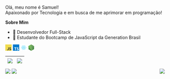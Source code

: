 Olá, meu nome é Samuel!
<br>
Apaixonado por Tecnologia e em busca de me aprimorar em programação!

**Sobre Mim**

- 💼 Desenvolvedor Full-Stack
- 🧡 Estudante do Bootcamp de JavaScript da Generation Brasil




<code><img height="20" alt="javascript" src="https://raw.githubusercontent.com/github/explore/80688e429a7d4ef2fca1e82350fe8e3517d3494d/topics/javascript/javascript.png"></code>
<code><img height="20" alt="typescript" src="https://raw.githubusercontent.com/github/explore/80688e429a7d4ef2fca1e82350fe8e3517d3494d/topics/typescript/typescript.png"></code>
<code><img height="20" alt="react" src="https://raw.githubusercontent.com/github/explore/80688e429a7d4ef2fca1e82350fe8e3517d3494d/topics/react/react.png"></code>
<code><img height="20" alt="nodejs" src="https://raw.githubusercontent.com/github/explore/80688e429a7d4ef2fca1e82350fe8e3517d3494d/topics/nodejs/nodejs.png"></code>    


| <a href="https://github.com/Samuel-1210/github-readme-stats"> <img height=200 align="center" src="https://github-readme-stats.vercel.app/api?username=Samuel-1210&theme=dracula" /> </a> |<a href="https://github.com/Samuel-1210/convoychat"> <img height=200 align="center" src="https://github-readme-stats.vercel.app/api/top-langs?username=Samuel-1210&theme=dracula&layout=compact&langs_count=8&card_width=320&hide=Portugol" /></a> |
| ------------- | ------------- |

<img heigth="20" widht="20" align="right" src="https://c.tenor.com/NG07YcciMC4AAAAC/izuku-midoriya-headbang.gif">
  


<div> 
  
  <a href="https://www.linkedin.com/in/samueldos-santos/" target="_blank"><img src="https://img.shields.io/badge/-LinkedIn-%230077B5?style=for-the-badge&logo=linkedin&logoColor=white" target="_blank"></a> 
 <a href = "mailto:samuka2568@gmail.com"><img src="https://img.shields.io/badge/-Gmail-%23333?style=for-the-badge&logo=gmail&logoColor=white" target="_blank"></a>
 
 
</div>

</div>

